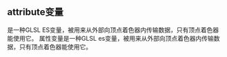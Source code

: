 ## attribute变量
是一种GLSL ES变量，被用来从外部向顶点着色器内传输数据，只有顶点着色器能使用它。
属性变量是一种GLSL es变量，被用来从外部向顶点着色器内传输数据，只有顶点着色器能使用它。

